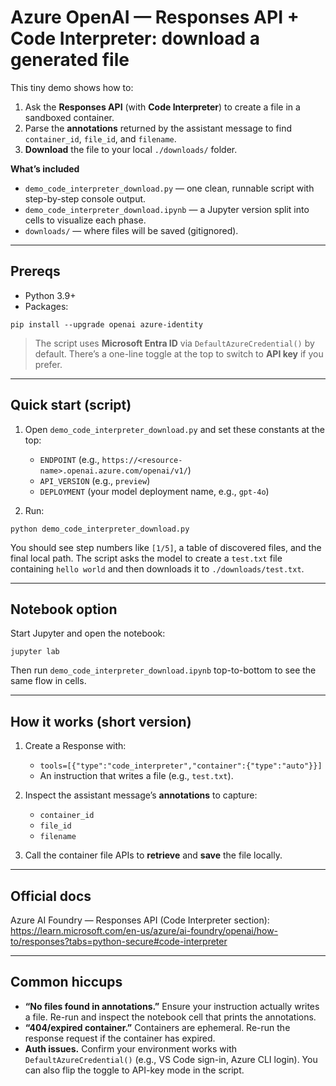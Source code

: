 # Azure OpenAI — Responses API + Code Interpreter: download a generated file

This tiny demo shows how to:
1) Ask the **Responses API** (with **Code Interpreter**) to create a file in a sandboxed container.
2) Parse the **annotations** returned by the assistant message to find `container_id`, `file_id`, and `filename`.
3) **Download** the file to your local `./downloads/` folder.

**What’s included**
- `demo_code_interpreter_download.py` — one clean, runnable script with step-by-step console output.
- `demo_code_interpreter_download.ipynb` — a Jupyter version split into cells to visualize each phase.
- `downloads/` — where files will be saved (gitignored).

---

## Prereqs

- Python 3.9+
- Packages:
~~~
pip install --upgrade openai azure-identity
~~~

> The script uses **Microsoft Entra ID** via `DefaultAzureCredential()` by default. There’s a one-line toggle at the top to switch to **API key** if you prefer.

---

## Quick start (script)

1) Open `demo_code_interpreter_download.py` and set these constants at the top:
   - `ENDPOINT` (e.g., `https://<resource-name>.openai.azure.com/openai/v1/`)
   - `API_VERSION` (e.g., `preview`)
   - `DEPLOYMENT` (your model deployment name, e.g., `gpt-4o`)

2) Run:
~~~
python demo_code_interpreter_download.py
~~~

You should see step numbers like `[1/5]`, a table of discovered files, and the final local path. The script asks the model to create a `test.txt` file containing `hello world` and then downloads it to `./downloads/test.txt`.

---

## Notebook option

Start Jupyter and open the notebook:
~~~
jupyter lab
~~~

Then run `demo_code_interpreter_download.ipynb` top-to-bottom to see the same flow in cells.

---

## How it works (short version)

1) Create a Response with:
   - `tools=[{"type":"code_interpreter","container":{"type":"auto"}}]`
   - An instruction that writes a file (e.g., `test.txt`).

2) Inspect the assistant message’s **annotations** to capture:
   - `container_id`
   - `file_id`
   - `filename`

3) Call the container file APIs to **retrieve** and **save** the file locally.

---

## Official docs

Azure AI Foundry — Responses API (Code Interpreter section):  
https://learn.microsoft.com/en-us/azure/ai-foundry/openai/how-to/responses?tabs=python-secure#code-interpreter

---

## Common hiccups

- **“No files found in annotations.”** Ensure your instruction actually writes a file. Re-run and inspect the notebook cell that prints the annotations.
- **“404/expired container.”** Containers are ephemeral. Re-run the response request if the container has expired.
- **Auth issues.** Confirm your environment works with `DefaultAzureCredential()` (e.g., VS Code sign-in, Azure CLI login). You can also flip the toggle to API-key mode in the script.
